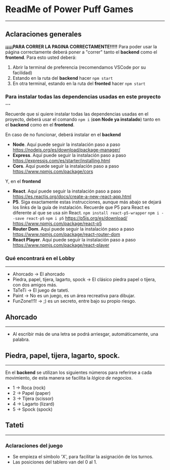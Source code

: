 # ReadMe of Power Puff Games 
---

## Aclaraciones generales 
**¡¡¡¡¡PARA CORRER LA PAGINA CORRECTAMENTE!!!!!**
Para poder usar la página correctamente deberá poner a "correr" tanto el **backend** como el **frontend**. Para esto usted deberá: 
1. Abrir la terminal de preferencia (recomendamos VSCode por su facilidad)
2. Estando en la ruta del **backend** hacer ``npm start``
3. En otra terminal, estando en la ruta del **fronted** hacer ``npm start`` 

### Para instalar todas las dependencias usadas en este proyecto ... 
Recuerde que si quiere instalar todas las dependencias usadas en el proyecto, deberá usar el comando ```npm i``` (**con Node ya instalado**) tanto en el **backend** como en el **frontend**. 

En caso de no funcionar, deberá instalar en el **backend**
- **Node**. Aquí puede seguir la instalación paso a paso 
	https://nodejs.org/es/download/package-manager/
- **Express**. Aquí puede seguir la instalación paso a paso 
	https://expressjs.com/es/starter/installing.html 
- **Cors**. Aquí puede seguir la instalación paso a paso 
		https://www.npmjs.com/package/cors

Y, en el **frontend**
- **React**. Aquí puede seguir la instalación paso a paso
https://es.reactjs.org/docs/create-a-new-react-app.html
- **P5**. Siga exactamente estas instrucciones, aunque más abajo se dejará los links de la guía de instalación. Recuerde que P5 para React es diferente al que se usa _sin_ React.
``npm install react-p5-wrapper``
``npm i --save react-p5``
``npm i p5``
https://p5js.org/es/download/
https://www.npmjs.com/package/react-p5
- **Router Dom**. Aquí puede seguir la instalación paso a paso
https://www.npmjs.com/package/react-router-dom
- **React Player**. Aquí puede seguir la instalación paso a paso 
https://www.npmjs.com/package/react-player

### Qué encontrará en el Lobby 
---
- Ahorcado -> El ahorcado 
- Piedra, papel, tijera, lagarto, spock -> El clásico piedra papel o tijera, con dos amigos más. 
- TaTeTi -> El juego de tateti. 
- Paint -> No es un juego, es un área recreativa para dibujar. 
- FunZone!!1! -> ;) es un secreto, entre bajo su propio riesgo. 


## Ahorcado 
---
- Al escribir más de una letra se podrá arriesgar, automáticamente, una palabra. 


## Piedra, papel, tijera, lagarto, spock.
---

En el **backend** se utilizan los siguientes números para referirse a cada movimiento, de esta manera se facilita la *lógica de negocios*.
- 1 -> Roca (rock) 
- 2 -> Papel (paper) 
- 3 -> Tijera (scissor)
- 4 -> Lagarto (lizard)
- 5 -> Spock (spock)

## Tateti 
---
### Aclaraciones del juego 
- Se empieza el símbolo 'X', para facilitar la asignación de los turnos. 
- Las posiciones del tablero van del 0 al 1.

